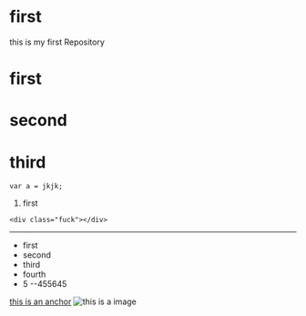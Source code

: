 # first
this is my first Repository
# first
# second
# third
```
var a = jkjk;
```
1. first
```
<div class="fuck"></div>
```

---
 - first
 - second
 - third
 - fourth
 - 5
 --455645
 
 [this is an anchor](https://www.taobao.com)
 ![this is a image](https://www.baidu.com/img/2016_10_09logo_61d59f1e74db0be41ffe1d31fb8edef3.png)
